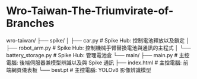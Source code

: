# Wro-Taiwan-The-Triumvirate-of-Branches


wro-taiwan/
├── spike/
│   ├── car.py             # Spike Hub: 控制電池釋放以及鎖定
│   ├── robot_arm.py       # Spike Hub: 控制機械手臂替換電池與通訊的主程式
│   └── battery_storage.py # Spike Hub: 管理電池倉
└── main/
    ├── main.py            # 主控電腦: 後端伺服器兼模型辨識以及與 Spike 通訊
    ├── index.html         # 主控電腦: 前端網頁儀表板 
    └── best.pt            # 主控電腦: YOLOv8 影像辨識模型
